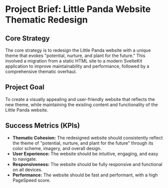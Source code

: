 # Project Brief: Little Panda Website Thematic Redesign

## Core Strategy
The core strategy is to redesign the Little Panda website with a unique theme that evokes "potential, nurture, and plant for the future." This involved a migration from a static HTML site to a modern SvelteKit application to improve maintainability and performance, followed by a comprehensive thematic overhaul.

## Project Goal
To create a visually appealing and user-friendly website that reflects the new theme, while maintaining the existing content and functionality of the Little Panda website.

## Success Metrics (KPIs)
*   **Thematic Cohesion:** The redesigned website should consistently reflect the theme of "potential, nurture, and plant for the future" through its color scheme, imagery, and overall design.
*   **User Experience:** The website should be intuitive, engaging, and easy to navigate.
*   **Responsiveness:** The website should be fully responsive and functional on all devices.
*   **Performance:** The website should be fast and performant, with a high PageSpeed score.
